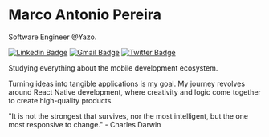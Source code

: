 # Marco Antonio Pereira

Software Engineer @Yazo.

[![Linkedin Badge](https://img.shields.io/badge/LinkedIn-100000?style=for-the-badge&logo=linkedin&logoColor=white)](https://www.linkedin.com/in/m4rcotoni/) 
[![Gmail Badge](https://img.shields.io/badge/Gmail-100000?style=for-the-badge&logo=gmail&logoColor=white)](mailto:marco.pereiradoespiritosanto@gmail.com)
[![Twitter Badge](https://img.shields.io/badge/Instagram-100000?style=for-the-badge&logo=instagram&logoColor=white)](https://www.instagram.com/m4rcotoni/) 

Studying everything about the mobile development ecosystem.

Turning ideas into tangible applications is my goal. My journey revolves around React Native development, where creativity and logic come together to create high-quality products.

"It is not the strongest that survives, nor the most intelligent, but the one most responsive to change." - Charles Darwin

